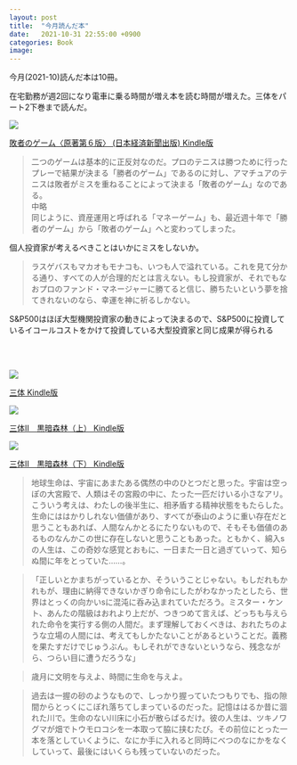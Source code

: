 ```yaml
---
layout: post
title:  "今月読んだ本"
date:   2021-10-31 22:55:00 +0900
categories: Book
image: 
---
```

今月(2021-10)読んだ本は10冊。<br>


在宅勤務が週2回になり電車に乗る時間が増え本を読む時間が増えた。三体をパート2下巻まで読んだ。

<p><a href="https://www.amazon.co.jp/dp/B079GRS1Z7?&linkCode=li2&tag=peipeipe-22&linkId=55f8679a6d2fb7877deae0d3a19a7603&language=ja_JP&ref_=as_li_ss_il" target="_blank" rel="nofollow"><img border="0" src="//ws-fe.amazon-adsystem.com/widgets/q?_encoding=UTF8&ASIN=B079GRS1Z7&Format= _SL250_&ID=AsinImage&MarketPlace=JP&ServiceVersion=20070822&WS=1&tag=peipeipe-22&language=ja_JP" ></a><img src="https://ir-jp.amazon-adsystem.com/e/ir?t=peipeipe-22&language=ja_JP&l=li2&o=9&a=B079GRS1Z7" width="1" height="1" border="0" alt="" style="border:none !important; margin:0px !important;" /></p> <p><a href="https://www.amazon.co.jp/dp/B079GRS1Z7?&linkCode=li2&tag=peipeipe-22&linkId=55f8679a6d2fb7877deae0d3a19a7603&language=ja_JP&ref_=as_li_ss_il" target="_blank" rel="nofollow">敗者のゲーム〈原著第６版〉 (日本経済新聞出版) Kindle版</a></p>

<blockquote>
二つのゲームは基本的に正反対なのだ。プロのテニスは勝つために行ったプレーで結果が決まる「勝者のゲーム」であるのに対し、アマチュアのテニスは敗者がミスを重ねることによって決まる「敗者のゲーム」なのである。
<br/>中略<br/>
同じように、資産運用と呼ばれる「マネーゲーム」も、最近週十年で「勝者のゲーム」から「敗者のゲーム」へと変わってしまった。
</blockquote>
個人投資家が考えるべきことはいかにミスをしないか。
<blockquote>
ラスゲバスもマカオもモナコも、いつも人で溢れている。これを見て分かる通り、すべての人が合理的だとは言えない。もし投資家が、それでもなおプロのファンド・マネージャーに勝てると信じ、勝ちたいという夢を捨てきれないのなら、幸運を神に祈るしかない。
</blockquote>
S&P500はほぼ大型機関投資家の動きによって決まるので、S&P500に投資しているイコールコストをかけて投資している大型投資家と同じ成果が得られる



<br/><br/>
<p><a href="https://www.amazon.co.jp/dp/B07TS9XTSD?&linkCode=li2&tag=peipeipe-22&linkId=0c78c38652da1304294be0a13f0a4930&language=ja_JP&ref_=as_li_ss_il" target="_blank" rel="nofollow"><img border="0" src="https://m.media-amazon.com/images/I/41H5EUGcemL._SL300_.jpg" ></a><img src="https://ir-jp.amazon-adsystem.com/e/ir?t=peipeipe-22&language=ja_JP&l=li2&o=9&a=B07TS9XTSD" width="1" height="1" border="0" alt="" style="border:none !important; margin:0px !important;" /></p> <p><a href="https://www.amazon.co.jp/dp/B07TS9XTSD?&linkCode=li2&tag=peipeipe-22&linkId=0c78c38652da1304294be0a13f0a4930&language=ja_JP&ref_=as_li_ss_il" target="_blank" rel="nofollow">三体 Kindle版</a></p>
<p><a href="https://www.amazon.co.jp/dp/B089M77R61?&linkCode=li2&tag=peipeipe-22&linkId=e9dbfb8166bc6f4f1da3169f9120162b&language=ja_JP&ref_=as_li_ss_il" target="_blank" rel="nofollow"><img border="0" src="https://m.media-amazon.com/images/I/41I9CUn-wTL._SL300_.jpg" ></a><img src="https://ir-jp.amazon-adsystem.com/e/ir?t=peipeipe-22&language=ja_JP&l=li2&o=9&a=B089M77R61" width="1" height="1" border="0" alt="" style="border:none !important; margin:0px !important;" /></p> <p><a href="https://www.amazon.co.jp/dp/B089M77R61?&linkCode=li2&tag=peipeipe-22&linkId=e9dbfb8166bc6f4f1da3169f9120162b&language=ja_JP&ref_=as_li_ss_il" target="_blank" rel="nofollow">三体Ⅱ　黒暗森林（上） Kindle版</a></p>
<p><a href="https://www.amazon.co.jp/dp/B089M7M21Q?&linkCode=li2&tag=peipeipe-22&linkId=4e10da06ac9ea7b8a6c4e33f556fa349&language=ja_JP&ref_=as_li_ss_il" target="_blank" rel="nofollow"><img border="0" src="https://m.media-amazon.com/images/I/51FxhTzg8wL._SL300_.jpg" ></a><img src="https://ir-jp.amazon-adsystem.com/e/ir?t=peipeipe-22&language=ja_JP&l=li2&o=9&a=B089M7M21Q" width="1" height="1" border="0" alt="" style="border:none !important; margin:0px !important;" /></p> <p><a href="https://www.amazon.co.jp/dp/B089M7M21Q?&linkCode=li2&tag=peipeipe-22&linkId=4e10da06ac9ea7b8a6c4e33f556fa349&language=ja_JP&ref_=as_li_ss_il" target="_blank" rel="nofollow">三体Ⅱ　黒暗森林（下） Kindle版</a></p>
<blockquote>
地球生命は、宇宙にあまたある偶然の中のひとつだと思った。宇宙は空っぽの大宮殿で、人類はその宮殿の中に、たった一匹だけいる小さなアリ。こういう考えは、わたしの後半生に、相矛盾する精神状態をもたらした。生命にははかりしれない価値があり、すべてが泰山のように重い存在だと思うこともあれば、人間なんかとるにたりないもので、そもそも価値のあるものなんかこの世に存在しないと思うこともあった。ともかく、綿入sの人生は、この奇妙な感覚とおもに、一日また一日と過ぎていって、知らぬ間に年をとっていた……。
</blockquote>
<blockquote>
「正しいとかまちがっているとか、そういうことじゃない。もしだれもかれもが、理由に納得できないかぎり命令にしたがわなかったとしたら、世界はとっくの向かいsに混沌に呑み込まれていただろう。ミスター・ケント、あんたの階級はおれより上だが、つきつめて言えば、どっちも与えられた命令を実行する側の人間だ。まず理解しておくべきは、おれたちのような立場の人間には、考えてもしかたないことがあるということだ。義務を果たすだけでじゅうぶん。もしそれができないというなら、残念ながら、つらい目に遭うだろうな」
</blockquote>
<blockquote>
歳月に文明を与えよ、時間に生命を与えよ。
</blockquote>
<blockquote>
過去は一握の砂のようなもので、しっかり握っていたつもりでも、指の隙間からとっくにこぼれ落ちてしまっているのだった。記憶ははるか昔に涸れた川で。生命のない川床に小石が散らばるだけ。彼の人生は、ツキノワグマが畑でトウモロコシを一本取って脇に挟むたび。その前位にとった一本を落としていくように、なにか手に入れると同時にべつのなにかをなくしていって、最後にはいくらも残っていないのだった。
</blockquote>
